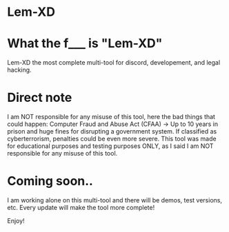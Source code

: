 # Lem-XD

# What the f___ is "Lem-XD"
Lem-XD the most complete multi-tool for discord, developement, and legal hacking.

# Direct note
I am NOT responsible for any misuse of this tool, here the bad things that could happen:
Computer Fraud and Abuse Act (CFAA) → Up to 10 years in prison and huge fines for disrupting a government system.
If classified as cyberterrorism, penalties could be even more severe.
This tool was made for educational purposes and testing purposes ONLY, as I said I am NOT responsible for any misuse of this tool.

# Coming soon..
I am working alone on this multi-tool and there will be demos, test versions, etc.
Every update will make the tool more complete!

Enjoy!
